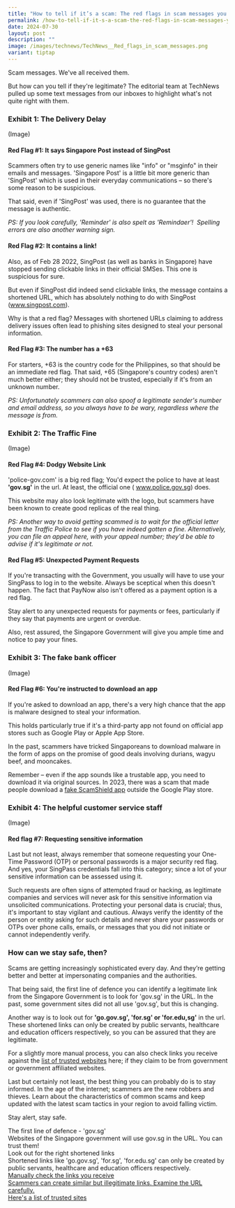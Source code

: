 ```yaml
---
title: "How to tell if it’s a scam: The red flags in scam messages you need to spot"
permalink: /how-to-tell-if-it-s-a-scam-the-red-flags-in-scam-messages-you-need-to-spot/
date: 2024-07-30
layout: post
description: ""
image: /images/technews/TechNews__Red_flags_in_scam_messages.png
variant: tiptap
---
```

<p>Scam messages. We've all received them.</p>
<p>But how can you tell if they're legitimate? The editorial team at TechNews
pulled up some text messages from our inboxes to highlight what's not quite
right with them.</p>
<h3>Exhibit 1: The Delivery Delay</h3>
<p>(Image)</p>
<h4>Red Flag #1: It says Singapore Post instead of SingPost</h4>
<p>Scammers often try to use generic names like "info" or "msginfo" in their
emails and messages. 'Singapore Post' is a little bit more generic than
'SingPost' which is used in their everyday communications – so there's
some reason to be suspicious.</p>
<p>That said, even if 'SingPost' was used, there is no guarantee that the
message is authentic.</p>
<p><em>PS: If you look carefully, 'Reminder' is also spelt as 'Remindaer'!&nbsp; Spelling errors are also another warning sign.</em>
</p>
<h4>Red Flag #2: It contains a link!</h4>
<p>Also, as of Feb 28 2022, SingPost (as well as banks in Singapore) have
stopped sending clickable links in their official SMSes. This one is suspicious
for sure.</p>
<p>But even if SingPost did indeed send clickable links, the message contains
a shortened URL, which has absolutely nothing to do with SingPost (<a href="http://www.singpost.com" rel="noopener noreferrer nofollow" target="_blank"><u>www.singpost.com</u></a>).</p>
<p>Why is that a red flag? Messages with shortened URLs claiming to address
delivery issues often lead to phishing sites designed to steal your personal
information.</p>
<h4>Red Flag #3: The number has a +63</h4>
<p>For starters, +63 is the country code for the Philippines, so that should
be an immediate red flag. That said, +65 (Singapore's country codes) aren't
much better either; they should not be trusted, especially if it's from
an unknown number.&nbsp;</p>
<p><em>PS: Unfortunately scammers can also spoof a legitimate sender's number and email address, so you always have to be wary, regardless where the message is from.</em>
</p>
<h3>Exhibit 2: The Traffic Fine</h3>
<p>(Image)</p>
<h4>Red Flag #4: Dodgy Website Link</h4>
<p>'police-gov.com' is a big red flag; You'd expect the police to have at
least <strong>'gov.sg'</strong> in the url. At least, the official one (
<a href="http://www.police.gov.sg" rel="noopener noreferrer nofollow" target="_blank">www.police.gov.sg</a>) does.</p>
<p>This website may also look legitimate with the logo, but scammers have
been known to create good replicas of the real thing.</p>
<p><em>PS: Another way to avoid getting scammed is to wait for the official letter from the Traffic Police to see if you have indeed gotten a fine. Alternatively, you can file an appeal here, with your appeal number; they'd be able to advise if it's legitimate or not.</em>
</p>
<h4>Red Flag #5: Unexpected Payment Requests</h4>
<p>If you're transacting with the Government, you usually will have to use
your SingPass to log in to the website. Always be sceptical when this doesn't
happen. The fact that PayNow also isn't offered as a payment option is
a red flag.</p>
<p>Stay alert to any unexpected requests for payments or fees, particularly
if they say that payments are urgent or overdue.</p>
<p>Also, rest assured, the Singapore Government will give you ample time
and notice to pay your fines.</p>
<h3>Exhibit 3: The fake bank officer</h3>
<p>(Image)</p>
<h4>Red Flag #6: You're instructed to download an app</h4>
<p>If you're asked to download an app, there's a very high chance that the
app is malware designed to steal your information.</p>
<p>This holds particularly true if it's a third-party app not found on official
app stores such as Google Play or Apple App Store.</p>
<p>In the past, scammers have tricked Singaporeans to download malware in
the form of apps on the promise of good deals involving durians, wagyu
beef, and mooncakes.</p>
<p>Remember – even if the app sounds like a trustable app, you need to download
it via original sources. In 2023, there was a scam that made people download
a <a href="https://www.police.gov.sg/media-room/news/20230516_police_advisory_on_phishing_scams_involving_fake_scamshield_app#:~:text=The%20Police%20would%20like%20to,control%20of%20the%20victim's%20devices." rel="noopener noreferrer nofollow" target="_blank">fake ScamShield app</a> outside
the Google Play store.</p>
<h3>Exhibit 4: The helpful customer service staff</h3>
<p>(Image)</p>
<h4>Red flag #7: Requesting sensitive information</h4>
<p>Last but not least, always remember that someone requesting your One-Time
Password (OTP) or personal passwords is a major security red flag. And
yes, your SingPass credentials fall into this category; since a lot of
your sensitive information can be assessed using it.</p>
<p>Such requests are often signs of attempted fraud or hacking, as legitimate
companies and services will never ask for this sensitive information via
unsolicited communications. Protecting your personal data is crucial; thus,
it's important to stay vigilant and cautious. Always verify the identity
of the person or entity asking for such details and never share your passwords
or OTPs over phone calls, emails, or messages that you did not initiate
or cannot independently verify.</p>
<h3>How can we stay safe, then?</h3>
<p>Scams are getting increasingly sophisticated every day. And they’re getting
better and better at impersonating companies and the authorities.</p>
<p>That being said, the first line of defence you can identify a legitimate
link from the Singapore Government is to look for 'gov.sg' in the URL.
In the past, some government sites did not all use 'gov.sg', but this is
changing.&nbsp;&nbsp;</p>
<p>Another way is to look out for <strong>'go.gov.sg', 'for.sg' or 'for.edu,sg'</strong> in
the url. These shortened links can only be created by public servants,
healthcare and education officers respectively, so you can be assured that
they are legitimate.</p>
<p>For a slightly more manual process, you can also check links you receive
against the <a href="https://www.gov.sg/trusted-sites" rel="noopener noreferrer nofollow" target="_blank"><u>list of trusted websites</u></a> here;
if they claim to be from government or government affiliated websites.</p>
<p>Last but certainly not least, the best thing you can probably do is to
stay informed. In the age of the internet; scammers are the new robbers
and thieves. Learn about the characteristics of common scams and keep updated
with the latest scam tactics in your region to avoid falling victim.</p>
<p>Stay alert, stay safe.</p>
<p></p>
<div class="isomer-card-grid">
<div class="isomer-card">
<div class="isomer-card-body">
<div class="isomer-card-title">The first line of defence - 'gov.sg'</div>
<div class="isomer-card-description">Websites of the Singapore government will use gov.sg in the URL. You can
trust them!</div>
</div>
</div>
<div class="isomer-card">
<div class="isomer-card-body">
<div class="isomer-card-title">Look out for the right shortened links</div>
<div class="isomer-card-description">Shortened links like 'go.gov.sg', 'for.sg', 'for.edu.sg' can only be created
by public servants, healthcare and education officers respectively.</div>
</div>
</div><a rel="noopener noreferrer nofollow" href="https://www.gov.sg/trusted-sites" class="isomer-card"><div class="isomer-card-body"><div class="isomer-card-title">Manually check the links you receive</div><div class="isomer-card-description">Scammers can create similar but illegitimate links. Examine the URL carefully.</div><div class="isomer-card-link">Here's a list of trusted sites</div></div></a>
</div>
<p></p>
<p></p>
